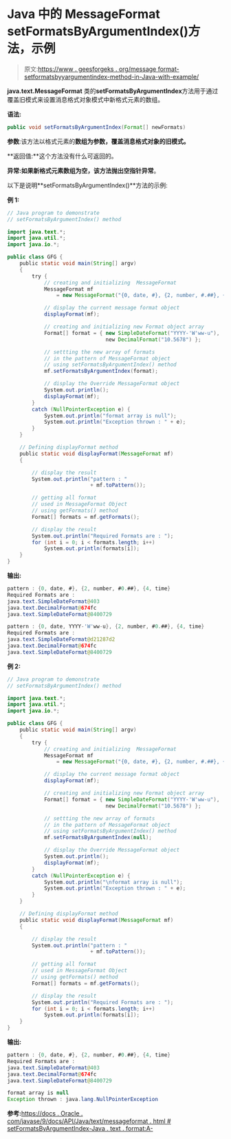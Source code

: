 # Java 中的 MessageFormat setFormatsByArgumentIndex()方法，示例

> 原文:[https://www . geesforgeks . org/message format-setformatsbyyargumentindex-method-in-Java-with-example/](https://www.geeksforgeeks.org/messageformat-setformatsbyargumentindex-method-in-java-with-example/)

**java.text.MessageFormat** 类的**setFormatsByArgumentIndex**方法用于通过覆盖旧模式来设置消息格式对象模式中新格式元素的数组。

**语法:**

```java
public void setFormatsByArgumentIndex(Format[] newFormats)
```

**参数**:该方法以格式元素的**数组为参数，覆盖消息格式对象的旧模式。**

**返回值:**这个方法没有什么可返回的。

**异常:**如果新格式元素数组为空，该方法抛出**空指针异常**。

以下是说明**setFormatsByArgumentIndex()**方法的示例:

**例 1:**

```java
// Java program to demonstrate
// setFormatsByArgumentIndex() method

import java.text.*;
import java.util.*;
import java.io.*;

public class GFG {
    public static void main(String[] argv)
    {
        try {
            // creating and initializing  MessageFormat
            MessageFormat mf
                = new MessageFormat("{0, date, #}, {2, number, #.##}, {4, time}");

            // display the current message format object
            displayFormat(mf);

            // creating and initializing new Format object array
            Format[] format = { new SimpleDateFormat("YYYY-'W'ww-u"),
                                new DecimalFormat("10.5678") };

            // settting the new array of formats
            // in the pattern of MessageFormat object
            // using setFormatsByArgumentIndex() method
            mf.setFormatsByArgumentIndex(format);

            // display the Override MessageFormat object
            System.out.println();
            displayFormat(mf);
        }
        catch (NullPointerException e) {
            System.out.println("format array is null");
            System.out.println("Exception thrown : " + e);
        }
    }

    // Defining displayFormat method
    public static void displayFormat(MessageFormat mf)
    {

        // display the result
        System.out.println("pattern : "
                           + mf.toPattern());

        // getting all format
        // used in MessageFormat Object
        // using getFormats() method
        Format[] formats = mf.getFormats();

        // display the result
        System.out.println("Required Formats are : ");
        for (int i = 0; i < formats.length; i++)
            System.out.println(formats[i]);
    }
}
```

**输出:**

```java
pattern : {0, date, #}, {2, number, #0.##}, {4, time}
Required Formats are : 
java.text.SimpleDateFormat@403
java.text.DecimalFormat@674fc
java.text.SimpleDateFormat@8400729

pattern : {0, date, YYYY-'W'ww-u}, {2, number, #0.##}, {4, time}
Required Formats are : 
java.text.SimpleDateFormat@d21287d2
java.text.DecimalFormat@674fc
java.text.SimpleDateFormat@8400729

```

**例 2:**

```java
// Java program to demonstrate
// setFormatsByArgumentIndex() method

import java.text.*;
import java.util.*;
import java.io.*;

public class GFG {
    public static void main(String[] argv)
    {
        try {
            // creating and initializing  MessageFormat
            MessageFormat mf
                = new MessageFormat("{0, date, #}, {2, number, #.##}, {4, time}");

            // display the current message format object
            displayFormat(mf);

            // creating and initializing new Format object array
            Format[] format = { new SimpleDateFormat("YYYY-'W'ww-u"),
                                new DecimalFormat("10.5678") };

            // settting the new array of formats
            // in the pattern of MessageFormat object
            // using setFormatsByArgumentIndex() method
            mf.setFormatsByArgumentIndex(null);

            // display the Override MessageFormat object
            System.out.println();
            displayFormat(mf);
        }
        catch (NullPointerException e) {
            System.out.println("\nformat array is null");
            System.out.println("Exception thrown : " + e);
        }
    }

    // Defining displayFormat method
    public static void displayFormat(MessageFormat mf)
    {

        // display the result
        System.out.println("pattern : "
                           + mf.toPattern());

        // getting all format
        // used in MessageFormat Object
        // using getFormats() method
        Format[] formats = mf.getFormats();

        // display the result
        System.out.println("Required Formats are : ");
        for (int i = 0; i < formats.length; i++)
            System.out.println(formats[i]);
    }
}
```

**输出:**

```java
pattern : {0, date, #}, {2, number, #0.##}, {4, time}
Required Formats are : 
java.text.SimpleDateFormat@403
java.text.DecimalFormat@674fc
java.text.SimpleDateFormat@8400729

format array is null
Exception thrown : java.lang.NullPointerException

```

**参考:**[https://docs . Oracle . com/javase/9/docs/API/Java/text/messageformat . html # setFormatsByArgumentIndex-Java . text . format:A-](https://docs.oracle.com/javase/9/docs/api/java/text/MessageFormat.html#setFormatsByArgumentIndex-java.text.Format:A-)